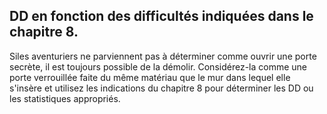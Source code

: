 ## DD en fonction des difficultés indiquées dans le chapitre 8.


Siles aventuriers ne parviennent pas à déterminer
comme ouvrir une porte secrète, il est toujours possible de
la démolir. Considérez-la comme une porte verrouillée faite
du même matériau que le mur dans lequel elle s'insère et
utilisez les indications du chapitre 8 pour déterminer les DD
ou les statistiques appropriés.

